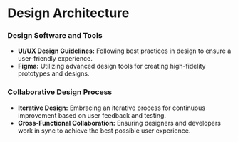 # **Design Architecture**

### **Design Software and Tools**

- **UI/UX Design Guidelines:** Following best practices in design to ensure a user-friendly experience.
- **Figma:** Utilizing advanced design tools for creating high-fidelity prototypes and designs.

### **Collaborative Design Process**

- **Iterative Design:** Embracing an iterative process for continuous improvement based on user feedback and testing.
- **Cross-Functional Collaboration:** Ensuring designers and developers work in sync to achieve the best possible user experience.

